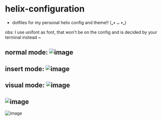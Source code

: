 # helix-configuration

- dotfiles for my personal helix config and theme!! („• ᴗ •„)

obs: I use unifont as font, that won't be on the config and is decided by your terminal instead ~

normal mode:
![image](https://github.com/user-attachments/assets/e354329d-79a1-4569-9290-f58be7161112)
---
insert mode:
![image](https://github.com/user-attachments/assets/91156488-0ccb-4917-9662-eb67c89fd929)
---
visual mode:
![image](https://github.com/user-attachments/assets/d36f4965-88fa-4ccf-980c-a2eed8d6ac3a)
---
![image](https://github.com/user-attachments/assets/22d24b5f-d083-4cbb-96ed-2514687baaf7)
---
![image](https://github.com/user-attachments/assets/183870eb-cabc-4a46-b20a-2198613684a7)
